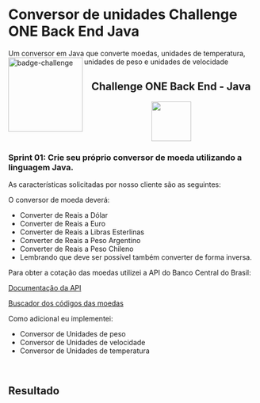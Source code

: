 # Conversor de unidades Challenge ONE Back End Java
Um conversor em Java que converte moedas, unidades de temperatura, unidades de peso e unidades de velocidade
<img align=left src="https://i.imgur.com/P9fjzh4.png" height=150 alt="badge-challenge">

<h2 align=center>Challenge ONE Back End - Java</h2>

<div align=center>

<img height="80" margin="10" src="https://i.imgur.com/9Gq6RS0.png">
</div>

### Sprint 01: Crie seu próprio conversor de moeda utilizando a linguagem Java.


As características solicitadas por nosso cliente são as seguintes:

O conversor de moeda deverá:

- Converter de Reais a Dólar
- Converter de Reais a Euro
- Converter de Reais a Libras Esterlinas
- Converter de Reais a Peso Argentino
- Converter de Reais a Peso Chileno
- Lembrando que deve ser possível também converter de forma inversa.

Para obter a cotação das moedas utilizei a API do Banco Central do Brasil:

[Documentação da API](https://dadosabertos.bcb.gov.br/dataset/dados-cadastrais-de-entidades-autorizadas/resource/8600cf18-b981-456c-9ed1-bddec2690b71)

[Buscador dos códigos das moedas](https://www3.bcb.gov.br/sgspub/localizarseries/localizarSeries.do?method=prepararTelaLocalizarSeries)

Como adicional eu implementei:

- Conversor de Unidades de peso
- Conversor de Unidades de velocidade
- Conversor de Unidades de temperatura



<br>

## Resultado

